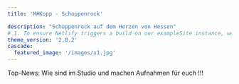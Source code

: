 ```yaml
---
title: 'M#Kopp - Schoppenrock'

description: "Schoppenrock auf dem Herzen von Hessen"
# 1. To ensure Netlify triggers a build on our exampleSite instance, we need to change a file in the exampleSite directory.
theme_version: '2.8.2'
cascade:
  featured_image: '/images/x1.jpg'
---
```


Top-News: Wie sind im Studio und machen Aufnahmen für euch !!!



